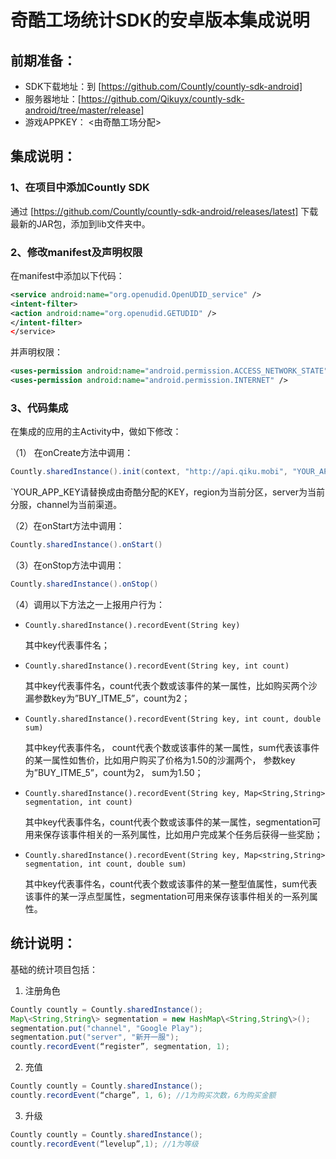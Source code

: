 # 奇酷工场统计SDK的安卓版本集成说明

## 前期准备：

- SDK下载地址：到 [https://github.com/Countly/countly-sdk-android]
- 服务器地址：[https://github.com/Qikuyx/countly-sdk-android/tree/master/release]
- 游戏APPKEY： <由奇酷工场分配>

## 集成说明：

### 1、在项目中添加Countly SDK
通过 [https://github.com/Countly/countly-sdk-android/releases/latest] 下载最新的JAR包，添加到lib文件夹中。

### 2、修改manifest及声明权限
在manifest中添加以下代码：
```xml
<service android:name="org.openudid.OpenUDID_service" />
<intent-filter>
<action android:name="org.openudid.GETUDID" />
</intent-filter>
</service>
```

并声明权限：
```xml
<uses-permission android:name="android.permission.ACCESS_NETWORK_STATE" />
<uses-permission android:name="android.permission.INTERNET" />
```

### 3、代码集成

在集成的应用的主Activity中，做如下修改：

（1） 在onCreate方法中调用：
```java
Countly.sharedInstance().init(context, "http://api.qiku.mobi", "YOUR_APP_KEY"，region, server, channel)
```
`YOUR_APP_KEY请替换成由奇酷分配的KEY，region为当前分区，server为当前分服，channel为当前渠道。

（2）在onStart方法中调用：

```java
Countly.sharedInstance().onStart()
```

（3）在onStop方法中调用：

```java
Countly.sharedInstance().onStop()
```

（4）调用以下方法之一上报用户行为：
- ```Countly.sharedInstance().recordEvent(String key)```

  其中key代表事件名；

- ```Countly.sharedInstance().recordEvent(String key, int count)```

  其中key代表事件名，count代表个数或该事件的某一属性，比如购买两个沙漏参数key为”BUY_ITME_5”，count为2；

- ```Countly.sharedInstance().recordEvent(String key, int count, double sum)```

  其中key代表事件名， count代表个数或该事件的某一属性，sum代表该事件的某一属性如售价，比如用户购买了价格为1.50的沙漏两个， 参数key为”BUY_ITME_5”，count为2， sum为1.50；

- ```Countly.sharedInstance().recordEvent(String key, Map<String,String> segmentation, int count)```

  其中key代表事件名，count代表个数或该事件的某一属性，segmentation可用来保存该事件相关的一系列属性，比如用户完成某个任务后获得一些奖励；

- ```Countly.sharedInstance().recordEvent(String key, Map<string,String> segmentation, int count, double sum)```

  其中key代表事件名，count代表个数或该事件的某一整型值属性，sum代表该事件的某一浮点型属性，segmentation可用来保存该事件相关的一系列属性。

## 统计说明：

基础的统计项目包括：

1. 注册角色
```java
Countly countly = Countly.sharedInstance();
Map\<String,String\> segmentation = new HashMap\<String,String\>();
segmentation.put("channel", "Google Play");
segmentation.put("server", "新开一服");
countly.recordEvent(“register”, segmentation, 1);
```

2. 充值
```java
Countly countly = Countly.sharedInstance();
countly.recordEvent(“charge”, 1, 6); //1为购买次数，6为购买金额
```

3. 升级
```java
Countly countly = Countly.sharedInstance();
countly.recordEvent(“levelup”,1); //1为等级
```


